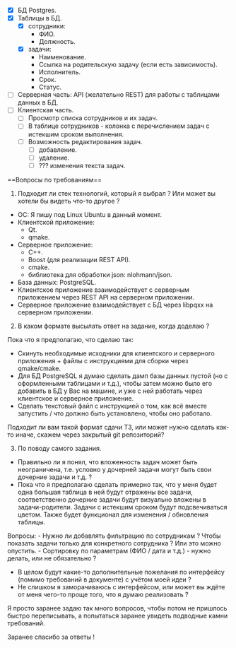 - [x] БД Postgres.
- [x] Таблицы в БД.
    - [x] сотрудники:
        - ФИО.
        - Должность.
    - [x] задачи:
        - Наименование.
        - Ссылка на родительскую задачу (если есть зависимость).
        - Исполнитель.
        - Срок.
        - Статус.
- [ ] Серверная часть: API (желательно REST) для работы с таблицами данных в БД.
- [ ] Клиентская часть.
    - [ ] Просмотр списка сотрудников и их задач.
    - [ ] В таблице сотрудников - колонка с перечислением задач с истекшим сроком выполнения.
    - [ ] Возможность редактирования задач.
        - [ ] добавление.
        - [ ] удаление.
        - [ ] ??? изменения текста задач.

==Вопросы по требованиям==

1. Подходит ли стек технологий, который я выбрал ? Или может вы хотели бы видеть что-то другое ?

- ОС: Я пишу под Linux Ubuntu в данный момент.
- Клиентской приложение:
    - Qt.
    - qmake.
- Серверное приложение:
    - C++.
    - Boost (для реализации REST API).
    - cmake.
    - библиотека для обработки json: nlohmann/json.
- База данных: PostgreSQL.
- Клиентское приложение взаимодействует с серверным приложением через REST API на серверном приложении.
- Серверное приложение взаимодействует с БД через libpqxx на серверном приложении.

2. В каком формате высылать ответ на задание, когда доделаю ?

Пока что я предполагаю, что сделаю так:
- Скинуть необходимые исходники для клиентского и серверного приложения + файлы с инструкциями для сборки через qmake/cmake.
- Для БД PostgreSQL я думаю сделать дамп базы данных пустой (но с оформленными таблицами и т.д.), чтобы затем можно было его
добавить в БД у Вас на машине, и уже с ней работать через клиентское и серверное приложение. 
- Сделать текстовый файл с инструкцией о том, как всё вместе запустить / что должно быть установлено, чтобы оно работало.

Подходит ли вам такой формат сдачи ТЗ, или может нужно сделать как-то иначе, скажем через закрытый git репозиторий?  

3. По поводу самого задания.
- Правильно ли я понял, что вложенность задач может быть неограничена, т.е. условно у дочерней задачи могут быть свои дочерние 
задачи и т.д. ? 
- Пока что я предполагаю сделать примерно так, что у меня будет одна большая таблица в ней будут отражены все задачи, соответственно
дочерние задачи будут визуально вложены в задачи-родители. Задачи с истекшим сроком будут подсвечиваться цветом. Также будет функционал для изменения / обновления таблицы.

Вопросы:
    - Нужно ли добавлять фильтрацию по сотрудникам ? Чтобы показать задачи только для конкретного сотрудника ? Или это можно опустить.
    - Сортировку по параметрам (ФИО / дата и т.д.) - нужно делать, или не обязательно ?
- В целом будут какие-то дополнительные пожелания по интерфейсу (помимо требований в документе) с учётом моей идеи ?
- Не слишком я заморачиваюсь с интерфейсом, или может вы ждёте от меня чего-то проще того, что я думаю реализовать ?

Я просто заранее задаю так много вопросов, чтобы потом не пришлось быстро переписывать, а попытаться заранее увидеть
подводные камни требований. 

Заранее спасибо за ответы !